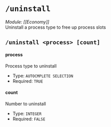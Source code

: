 # `/uninstall`
*Module: [[Economy]]*<br>
Uninstall a process type to free up process slots
## `/uninstall <process> [count]`
#### process
Process type to uninstall
- Type: `AUTOCMPLETE SELECTION`
- Required: `TRUE`
#### count
Number to uninstall
- Type: `INTEGER`
- Required: `FALSE`